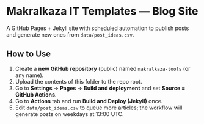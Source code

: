 
# Makralkaza IT Templates — Blog Site

A GitHub Pages + Jekyll site with scheduled automation to publish posts and generate new ones from `data/post_ideas.csv`.

## How to Use
1. Create a **new GitHub repository** (public) named `makralkaza-tools` (or any name).
2. Upload the contents of this folder to the repo root.
3. Go to **Settings → Pages → Build and deployment** and set **Source = GitHub Actions**.
4. Go to **Actions** tab and run **Build and Deploy (Jekyll)** once.
5. Edit `data/post_ideas.csv` to queue more articles; the workflow will generate posts on weekdays at 13:00 UTC.

